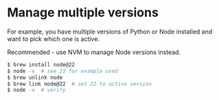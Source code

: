 # Manage multiple versions

For example, you have multiple versions of Python or Node installed and want to pick which one is active.

Recommended - use NVM to manage Node versions instead.

```sh
$ brew install node@22
$ node -v  # see 23 for example used
$ brew unlink node
$ brew link node@22  # set 22 to active version
$ node -v  # verify
```

